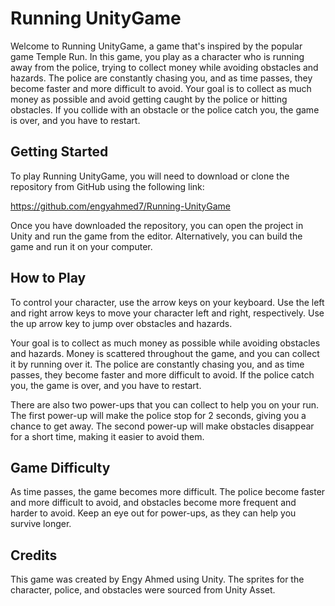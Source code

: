 # Running UnityGame

Welcome to Running UnityGame, a game that's inspired by the popular game Temple Run. In this game, you play as a character who is running away from the police, trying to collect money while avoiding obstacles and hazards. The police are constantly chasing you, and as time passes, they become faster and more difficult to avoid. Your goal is to collect as much money as possible and avoid getting caught by the police or hitting obstacles. If you collide with an obstacle or the police catch you, the game is over, and you have to restart.

## Getting Started

To play Running UnityGame, you will need to download or clone the repository from GitHub using the following link:

https://github.com/engyahmed7/Running-UnityGame

Once you have downloaded the repository, you can open the project in Unity and run the game from the editor. Alternatively, you can build the game and run it on your computer.

## How to Play

To control your character, use the arrow keys on your keyboard. Use the left and right arrow keys to move your character left and right, respectively. Use the up arrow key to jump over obstacles and hazards.

Your goal is to collect as much money as possible while avoiding obstacles and hazards. Money is scattered throughout the game, and you can collect it by running over it. The police are constantly chasing you, and as time passes, they become faster and more difficult to avoid. If the police catch you, the game is over, and you have to restart.

There are also two power-ups that you can collect to help you on your run. The first power-up will make the police stop for 2 seconds, giving you a chance to get away. The second power-up will make obstacles disappear for a short time, making it easier to avoid them.

## Game Difficulty

As time passes, the game becomes more difficult. The police become faster and more difficult to avoid, and obstacles become more frequent and harder to avoid. Keep an eye out for power-ups, as they can help you survive longer.

## Credits

This game was created by Engy Ahmed using Unity. The sprites for the character, police, and obstacles were sourced from Unity Asset.
